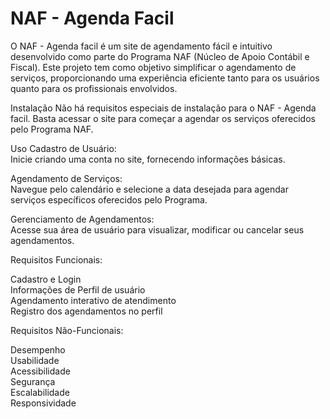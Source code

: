 # NAF - Agenda Facil

O NAF - Agenda facil é um site de agendamento fácil e intuitivo desenvolvido como parte do Programa NAF (Núcleo de Apoio Contábil e Fiscal). Este projeto tem como objetivo simplificar o agendamento de serviços, proporcionando uma experiência eficiente tanto para os usuários quanto para os profissionais envolvidos.

Instalação
Não há requisitos especiais de instalação para o NAF - Agenda facil. Basta acessar o site para começar a agendar os serviços oferecidos pelo Programa NAF.

Uso
Cadastro de Usuário: <br>
Inicie criando uma conta no site, fornecendo informações básicas.

Agendamento de Serviços: <br>
Navegue pelo calendário e selecione a data desejada para agendar serviços específicos oferecidos pelo Programa.

Gerenciamento de Agendamentos: <br>
Acesse sua área de usuário para visualizar, modificar ou cancelar seus agendamentos.

Requisitos Funcionais:

Cadastro e Login <br>
Informações de Perfil de usuário <br>
Agendamento interativo de atendimento <br>
Registro dos agendamentos no perfil <br>

Requisitos Não-Funcionais:

Desempenho <br>
Usabilidade <br>
Acessibilidade <br>
Segurança <br>
Escalabilidade <br>
Responsividade
